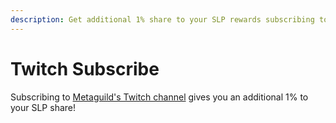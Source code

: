 ```yaml
---
description: Get additional 1% share to your SLP rewards subscribing to our Twitch channel!
---
```


# Twitch Subscribe

Subscribing to [Metaguild's Twitch channel](https://www.twitch.tv/metaguild) gives you an additional 1% to your SLP share!
